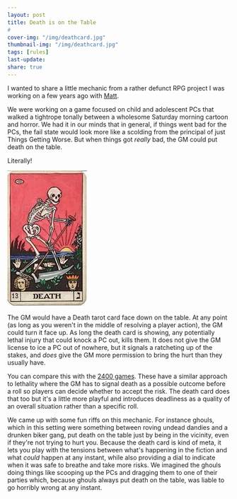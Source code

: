 ```yaml
---
layout: post
title: Death is on the Table  
#
cover-img: "/img/deathcard.jpg"
thumbnail-img: "/img/deathcard.jpg"
tags: [rules]
last-update: 
share: true
---
```

I wanted to share a little mechanic from a rather defunct RPG project I was working on a few years ago with [Matt](https://hexculture.com/).

We were working on a game focused on child and adolescent PCs that walked a tightrope tonally between a wholesome Saturday morning cartoon and horror. We had it in our minds that in general, if things went bad for the PCs, the fail state would look more like a scolding from the principal of just Things Getting Worse. But when things got *really* bad, the GM could put death on the table.

Literally!

![Death tarot card](/img/deathcard.jpg)

The GM would have a Death tarot card face down on the table. At any point (as long as you weren't in the middle of resolving a player action), the GM could turn it face up. As long the death card is showing, any potentially lethal injury that could knock a PC out, kills them. It does not give the GM license to ice a PC out of nowhere, but it signals a ratcheting up of the stakes, and _does_ give the GM more permission to bring the hurt than they usually have.

You can compare this with the [2400 games](https://jasontocci.itch.io/2400). These have a similar approach to lethality where the GM has to signal death as a possible outcome before a roll so players can decide whether to accept the risk. The death card does that too but it's a little more playful and introduces deadliness as a quality of an overall situation rather than a specific roll.

We came up with some fun riffs on this mechanic. For instance ghouls, which in this setting were something between roving undead dandies and a drunken biker gang, put death on the table just by being in the vicinity, even if they're not trying to hurt you. Because the death card is kind of meta, it lets you play with the tensions between what's happening in the fiction and what _could_ happen at any instant, while also providing a dial to indicate when it was safe to breathe and take more risks. We imagined the ghouls doing things like scooping up the PCs and dragging them to one of their parties which, because ghouls always put death on the table, was liable to go horribly wrong at any instant.